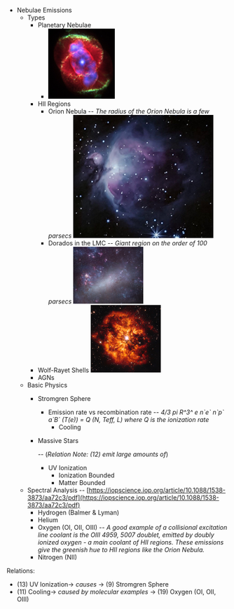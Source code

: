 -  Nebulae Emissions
	-  Types
		-  Planetary Nebulae
			- ![](media/5d4493207aed3f31bcc366a6a7bee2c5254c0d02.png)
		-  HII Regions
			-  Orion Nebula
				-- *The radius of the Orion Nebula is a few parsecs*
				![](media/69afb9984c64a0b59fc2061f01f86004dd02efb5.png)
			-  Dorados in the LMC
				-- *Giant region on the order of 100 parsecs*
				![](media/3ba6427a0bcfcfe5bb80836a46e01d50b09b29da.png)
		-  Wolf-Rayet Shells
			![](media/9b0722981ac97bcc14ef5440d1fd68265447fcab.png)
		-  AGNs
	-  Basic Physics
		-  Stromgren Sphere
			-  Emission rate vs recombination rate
				-- *4/3 pi R\^3\^ e n\`e\` n\`p\` a\`B\` (T(e)) = Q (N, Teff, L)  where Q is the ionization rate*
				-   Cooling
		-  Massive Stars

			--  (*Relation Note: (12) emit large amounts of*)
			-  UV Ionization
				-  Ionization Bounded
				-  Matter Bounded
	-  Spectral Analysis
		-- [https://iopscience.iop.org/article/10.1088/1538-3873/aa72c3/pdf](https://iopscience.iop.org/article/10.1088/1538-3873/aa72c3/pdf)
		-  Hydrogen (Balmer & Lyman)
		-  Helium
		-  Oxygen (OI, OII, OIII)
			-- *A good example of a collisional excitation line coolant is the OIII 4959, 5007 doublet, emitted by doubly ionized oxygen - a main coolant of HII regions. These emissions give the greenish hue to HII regions like the Orion Nebula.*
		-  Nitrogen (NII)

Relations:
- (13) UV Ionization-> *causes* -> (9) Stromgren Sphere
- (11)  Cooling-> *caused by molecular examples* -> (19) Oxygen (OI, OII, OIII)
